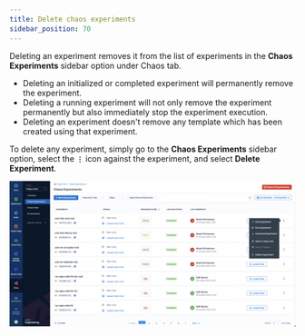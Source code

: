 ```yaml
---
title: Delete chaos experiments
sidebar_position: 70
---
```


Deleting an experiment removes it from the list of experiments in the **Chaos Experiments** sidebar option under Chaos tab.
- Deleting an initialized or completed experiment will permanently remove the experiment.
- Deleting a running experiment will not only remove the experiment permanently but also immediately stop the experiment execution.
- Deleting an experiment doesn't remove any template which has been created using that experiment.

To delete any experiment, simply go to the **Chaos Experiments** sidebar option, select the **`⋮`** icon against the experiment, and select **Delete Experiment**.

![Delete Experiment](./static/delete-chaos-experiments/delete-experiment.png)
